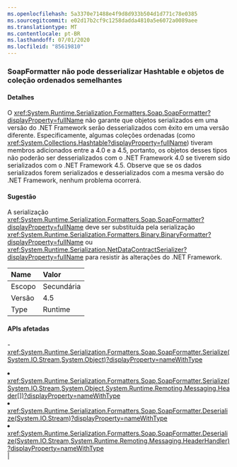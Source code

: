 ```yaml
---
ms.openlocfilehash: 5a3370e71488e4f9d8d933b504d1d771c78e0385
ms.sourcegitcommit: e02d17b2cf9c1258dadda4810a5e6072a0089aee
ms.translationtype: MT
ms.contentlocale: pt-BR
ms.lasthandoff: 07/01/2020
ms.locfileid: "85619810"
---
```

### <a name="soapformatter-cannot-deserialize-hashtable-and-similar-ordered-collection-objects"></a>SoapFormatter não pode desserializar Hashtable e objetos de coleção ordenados semelhantes

#### <a name="details"></a>Detalhes

O <xref:System.Runtime.Serialization.Formatters.Soap.SoapFormatter?displayProperty=fullName> não garante que objetos serializados em uma versão do .NET Framework serão desserializados com êxito em uma versão diferente. Especificamente, algumas coleções ordenadas (como <xref:System.Collections.Hashtable?displayProperty=fullName>) tiveram membros adicionados entre a 4.0 e a 4.5, portanto, os objetos desses tipos não poderão ser desserializados com o .NET Framework 4.0 se tiverem sido serializados com o .NET Framework 4.5. Observe que se os dados serializados forem serializados e desserializados com a mesma versão do .NET Framework, nenhum problema ocorrerá.

#### <a name="suggestion"></a>Sugestão

A serialização <xref:System.Runtime.Serialization.Formatters.Soap.SoapFormatter?displayProperty=fullName> deve ser substituída pela serialização <xref:System.Runtime.Serialization.Formatters.Binary.BinaryFormatter?displayProperty=fullName> ou <xref:System.Runtime.Serialization.NetDataContractSerializer?displayProperty=fullName> para resistir às alterações do .NET Framework.

| Name    | Valor       |
|:--------|:------------|
| Escopo   |Secundária|
|Versão|4.5|
|Type|Runtime

#### <a name="affected-apis"></a>APIs afetadas

-<xref:System.Runtime.Serialization.Formatters.Soap.SoapFormatter.Serialize(System.IO.Stream,System.Object)?displayProperty=nameWithType></li><li><xref:System.Runtime.Serialization.Formatters.Soap.SoapFormatter.Serialize(System.IO.Stream,System.Object,System.Runtime.Remoting.Messaging.Header[])?displayProperty=nameWithType></li><li><xref:System.Runtime.Serialization.Formatters.Soap.SoapFormatter.Deserialize(System.IO.Stream)?displayProperty=nameWithType></li><li><xref:System.Runtime.Serialization.Formatters.Soap.SoapFormatter.Deserialize(System.IO.Stream,System.Runtime.Remoting.Messaging.HeaderHandler)?displayProperty=nameWithType></li></ul>|
